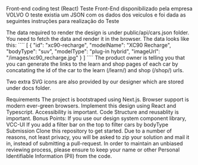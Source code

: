 Front-end coding test (React) 
Teste Front-End disponibilizado pela empresa VOLVO
O teste existia um JSON com os dados dos veiculos e foi dada as seguintes instruções para realização do Teste


The data required to render the design is under public/api/cars.json folder. You need to fetch the data and render it in the browser. The data looks like this:
´´´´
[
  {
    "id": "xc90-recharge",
    "modelName": "XC90 Recharge",
    "bodyType": "suv",
    "modelType": "plug-in hybrid",
    "imageUrl": "/images/xc90_recharge.jpg"
  }
]
´´´´
The product owner is telling you that you can generate the links to the learn and shop pages of each car by concatating the id of the car to the learn (/learn/) and shop (/shop/) urls.

Two extra SVG icons are also provided by our designer which are stored under docs folder.

Requirements
The project is bootstraped using Next.js.
Browser support is modern ever-green browsers.
Implement this design using React and Typescript.
Accessibility is important.
Code Structure and reusablity is important.
Bonus Points:
If you use our design system component library, VCC-UI
If you add a filter bar on the top to filter cars by bodyType
Submission
Clone this repository to get started. Due to a number of reasons, not least privacy, you will be asked to zip your solution and mail it in, instead of submitting a pull-request. In order to maintain an unbiased reviewing process, please ensure to keep your name or other Personal Identifiable Information (PII) from the code.
